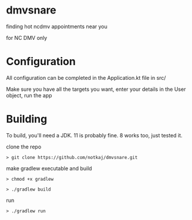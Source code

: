 # dmvsnare
finding hot ncdmv appointments near you

for NC DMV only


# Configuration 
All configuration can be completed in the Application.kt file in src/

Make sure you have all the targets you want, enter your details in the User object, run the app


# Building 
To build, you'll need a JDK. 11 is probably fine. 8 works too, just tested it.

clone the repo

```> git clone https://github.com/notkaj/dmvsnare.git```

make gradlew executable and build

```> chmod +x gradlew```

```> ./gradlew build```

run

```> ./gradlew run```
